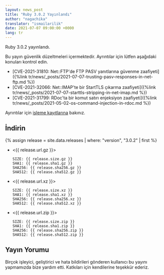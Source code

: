 ```yaml
---
layout: news_post
title: "Ruby 3.0.2 Yayınlandı"
author: "nagachika"
translator: "ismailarilik"
date: 2021-07-07 09:00:00 +0000
lang: tr
---
```


Ruby 3.0.2 yayınlandı.

Bu yayın güvenlik düzeltmeleri içermektedir.
Ayrıntılar için lütfen aşağıdaki konuları kontrol edin.

* [CVE-2021-31810: Net::FTP'de FTP PASV yanıtlarına güvenme zaafiyeti]({%link tr/news/_posts/2021-07-07-trusting-pasv-responses-in-net-ftp.md %})
* [CVE-2021-32066: Net::IMAP'te bir StartTLS çıkarma zaafiyeti]({%link tr/news/_posts/2021-07-07-starttls-stripping-in-net-imap.md %})
* [CVE-2021-31799: RDoc'ta bir komut satırı enjeksiyon zaafiyeti]({%link tr/news/_posts/2021-05-02-os-command-injection-in-rdoc.md %})

Ayrıntılar için [işleme kayıtlarına](https://github.com/ruby/ruby/compare/v3_0_1...v3_0_2) bakınız.

## İndirin

{% assign release = site.data.releases | where: "version", "3.0.2" | first %}

* <{{ release.url.gz }}>

      SIZE: {{ release.size.gz }}
      SHA1: {{ release.sha1.gz }}
      SHA256: {{ release.sha256.gz }}
      SHA512: {{ release.sha512.gz }}

* <{{ release.url.xz }}>

      SIZE: {{ release.size.xz }}
      SHA1: {{ release.sha1.xz }}
      SHA256: {{ release.sha256.xz }}
      SHA512: {{ release.sha512.xz }}

* <{{ release.url.zip }}>

      SIZE: {{ release.size.zip }}
      SHA1: {{ release.sha1.zip }}
      SHA256: {{ release.sha256.zip }}
      SHA512: {{ release.sha512.zip }}

## Yayın Yorumu

Birçok işleyici, geliştirici ve hata bildirileri gönderen kullanıcı bu yayını yapmamızda bize yardım etti.
Katkıları için kendilerine teşekkür ederiz.
